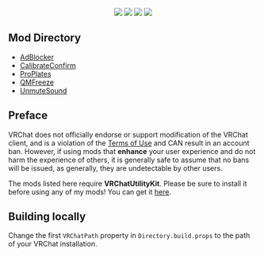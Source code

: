 <p align="center">
    <img src="https://img.shields.io/static/v1?label=melonloader&message=v0.5.4&color=green&style=flat-square">
    <img src="https://img.shields.io/static/v1?label=vrchat&message=1189&color=00c9ab&style=flat-square">
    <img src="https://img.shields.io/github/workflow/status/tetra-fox/VRCMods/Build?style=flat-square">
    <img src="https://img.shields.io/github/downloads/tetra-fox/VRCMods/total?color=informational&style=flat-square">
</p>

## Mod Directory
- [AdBlocker](../../tree/master/AdBlocker)
- [CalibrateConfirm](../../tree/master/CalibrateConfirm)
- [ProPlates](../../tree/master/ProPlates)
- [QMFreeze](../../tree/master/QMFreeze)
- [UnmuteSound](../../tree/master/UnmuteSound)
<!-- - [ComfierVRMenu])(../../tree/master/ComfierVRMenu) SOON™ -->
<!-- - [VXP])(../../tree/master/VXP) SOON™ -->
  
## Preface
VRChat does not officially endorse or support modification of the VRChat client, and is a violation of the [Terms of Use](https://hello.vrchat.com/legal) and CAN result in an account ban. However, if using mods that **enhance** your user experience and do not harm the experience of others, it is generally safe to assume that no bans will be issued, as generally, they are undetectable by other users.

The mods listed here require **VRChatUtilityKit**. Please be sure to install it before using any of my mods! You can get it [here](https://github.com/SleepyVRC/Mods/releases).

## Building locally
Change the first `VRChatPath` property in `Directory.build.props` to the path of your VRChat installation.
